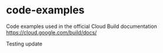 # code-examples
Code examples used in the official Cloud Build documentation
https://cloud.google.com/build/docs/

Testing update
